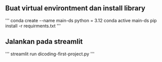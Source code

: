 ## Buat virtual environtment dan install library
'''
conda create --name main-ds python = 3.12
conda active main-ds
pip install -r requirments.txt
'''
## Jalankan pada streamlit
'''
streamlit run dicoding-first-project.py
'''